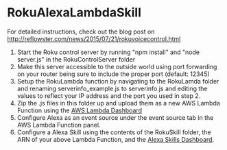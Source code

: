 RokuAlexaLambdaSkill
====================

For detailed instructions, check out the blog post on http://reflowster.com/news/2015/07/21/rokuvoicecontrol.html

1. Start the Roku control server by running "npm install" and "node server.js" in the RokuControlServer folder
2. Make this server accessible to the outside world using port forwarding on your router being sure to include the proper port (default: 12345)
3. Setup the RokuLambda function by navigating to the RokuLamda folder and renaming serverinfo_example.js to serverinfo.js and editing the values to reflect your IP address and the port you used in step 2.
4. Zip the .js files in this folder up and upload them as a new AWS Lambda Function using the <a href="https://console.aws.amazon.com/lambda">AWS Lambda Dashboard</a>
5. Configure Alexa as an event source under the event source tab in the AWS Lambda Function panel.
6. Configure a Alexa Skill using the contents of the RokuSkill folder, the ARN of your above Lambda Function, and the <a href="https://developer.amazon.com/edw/home.html">Alexa Skills Dashboard</a>.
